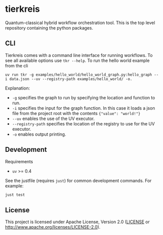 # tierkreis

Quantum-classical hybrid workflow orchestration tool.
This is the top level repository containing the python packages.

## CLI

Tierkreis comes with a command line interface for running workflows.
To see all available options use `tkr --help`.
To run the hello world example from the cli
```
uv run tkr -g examples/hello_world/hello_world_graph.py:hello_graph --i data.json --uv --registry-path examples/hello_world/ -o.
```
Explanation:
* `-g` specifies the graph to run by specifying the location and function to run.
* `-i` specifies the input for the graph function. In this case it loads a json file from the project root with the contents `{"value": "world!"}`
* `--uv` enables the use of the UV executor.
* `--registry-path` specifies the location of the registry to use for the UV executor.
* `-o` enables output printing.



## Development
Requirements
- `uv` >= 0.4


See the justfile (requires `just`) for common development commands. For example:

```sh
just test
```

## License

This project is licensed under Apache License, Version 2.0 ([LICENSE][] or http://www.apache.org/licenses/LICENSE-2.0).


  [LICENSE]: https://github.com/CQCL/tierkreis/blob/main/LICENCE
